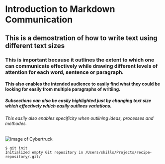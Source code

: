 # Introduction to Markdown Communication
## This is a demostration of how to write text using different text sizes
### This is important because it outlines the extent to which one can communicate effectively while drawing different levels of attention for each word, sentence or paragraph.
#### This also enables the intended audience to easily find what they could be looking for easily from multiple paragraphs of writiing.
##### Subsections can also be easily highlighted just by changing text size which effectively which easily outlines variations.
###### This easily also enables specificity when outlining ideas, processes and methodes.

![Image of Cybertruck](https://upload.wikimedia.org/wikipedia/commons/c/ce/Cybertruck-fremont-cropped.jpg)

```
$ git init
Initialized empty Git repository in /Users/skills/Projects/recipe-repository/.git/
```
